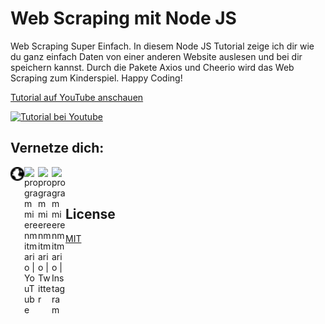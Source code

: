 # Web Scraping mit Node JS

Web Scraping Super Einfach. In diesem Node JS Tutorial zeige ich dir wie du ganz einfach Daten von einer anderen Website auslesen und bei dir speichern kannst. Durch die Pakete Axios und Cheerio wird das Web Scraping zum Kinderspiel. Happy Coding!

[Tutorial auf YouTube anschauen](https://youtu.be/p5eN6XB3EYU)

[![Tutorial bei Youtube](http://img.youtube.com/vi/p5eN6XB3EYU/0.jpg)](https://youtu.be/p5eN6XB3EYU)

## Vernetze dich:

[<img align="left" alt="programmierenmitmario.de" width="22px" src="https://raw.githubusercontent.com/iconic/open-iconic/master/svg/globe.svg" />][website]
[<img align="left" alt="programmierenmitmario | YouTube" width="22px" src="https://cdn.jsdelivr.net/npm/simple-icons@v3/icons/youtube.svg" />][youtube]
[<img align="left" alt="programmierenmitmario | Twitter" width="22px" src="https://cdn.jsdelivr.net/npm/simple-icons@v3/icons/twitter.svg" />][twitter]
[<img align="left" alt="programmierenmitmario | Instagram" width="22px" src="https://cdn.jsdelivr.net/npm/simple-icons@v3/icons/instagram.svg" />][instagram]
<br>
<br>

## License

[MIT](LICENSE)

[website]: http://programmierenmitmario.de
[twitter]: https://twitter.com/programmierenm
[youtube]: https://youtube.com/programmierenmitmario
[instagram]: https://instagram.com/programmierenm
